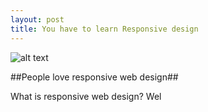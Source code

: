 ```yaml
---
layout: post
title: You have to learn Responsive design
---
```


![alt text](http://cdn2.hubspot.net/hub/156417/file-1562646428-jpg/Responsive-Web-Design-Hilton-Head.jpg?t=1425659962968, "responsive website")

##People love responsive web design##

What is responsive web design? Wel
